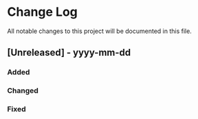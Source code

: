 # Change Log 

All notable changes to this project will be documented in this file.

## [Unreleased] - yyyy-mm-dd

### Added
 
### Changed
 
### Fixed
